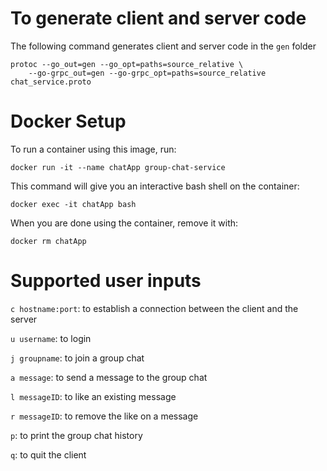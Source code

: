# To generate client and server code
The following command generates client and server code in the `gen` folder
```
protoc --go_out=gen --go_opt=paths=source_relative \
    --go-grpc_out=gen --go-grpc_opt=paths=source_relative chat_service.proto
```
# Docker Setup

To run a container using this image, run:
```
docker run -it --name chatApp group-chat-service
```
This command will give you an interactive bash shell on the container:
```
docker exec -it chatApp bash
```
When you are done using the container, remove it with:
```
docker rm chatApp
```
# Supported user inputs

`c hostname:port`: to establish a connection between the client and the server

`u username`: to login

`j groupname`: to join a group chat

`a message`: to send a message to the group chat

`l messageID`: to like an existing message

`r messageID`: to remove the like on a message

`p`: to print the group chat history

`q`: to quit the client


